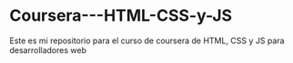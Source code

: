 # Coursera---HTML-CSS-y-JS
Este es mi repositorio para el curso de coursera de HTML, CSS y JS para desarrolladores web
